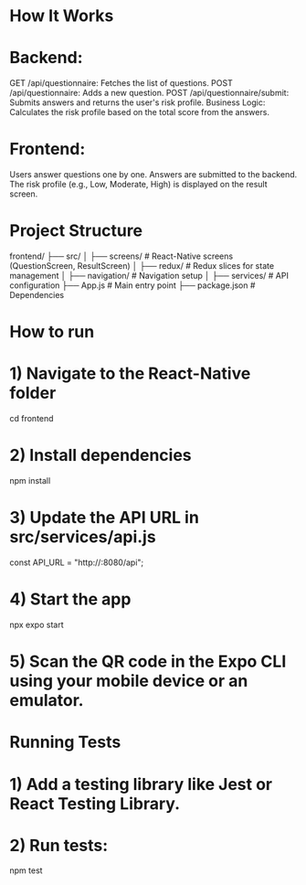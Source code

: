 # How It Works
#  Backend:

GET /api/questionnaire: Fetches the list of questions.
POST /api/questionnaire: Adds a new question.
POST /api/questionnaire/submit: Submits answers and returns the user's risk profile.
Business Logic: Calculates the risk profile based on the total score from the answers.


# Frontend:

Users answer questions one by one.
Answers are submitted to the backend.
The risk profile (e.g., Low, Moderate, High) is displayed on the result screen.

# Project Structure

frontend/
├── src/
│   ├── screens/           # React-Native screens (QuestionScreen, ResultScreen)
│   ├── redux/             # Redux slices for state management
│   ├── navigation/        # Navigation setup
│   ├── services/          # API configuration
├── App.js                 # Main entry point
├── package.json           # Dependencies

# How to run

 # 1) Navigate to the React-Native folder
cd frontend
# 2) Install dependencies
npm install
# 3) Update the API URL in src/services/api.js
const API_URL = "http://<your-backend-ip>:8080/api";
# 4) Start the app
npx expo start
# 5) Scan the QR code in the Expo CLI using your mobile device or an emulator.

# Running Tests

# 1) Add a testing library like Jest or React Testing Library.
# 2) Run tests:
npm test

